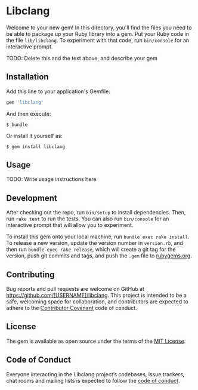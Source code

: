 # Libclang

Welcome to your new gem! In this directory, you'll find the files you need to be able to package up your Ruby library into a gem. Put your Ruby code in the file `lib/libclang`. To experiment with that code, run `bin/console` for an interactive prompt.

TODO: Delete this and the text above, and describe your gem

## Installation

Add this line to your application's Gemfile:

```ruby
gem 'libclang'
```

And then execute:

    $ bundle

Or install it yourself as:

    $ gem install libclang

## Usage

TODO: Write usage instructions here

## Development

After checking out the repo, run `bin/setup` to install dependencies. Then, run `rake test` to run the tests. You can also run `bin/console` for an interactive prompt that will allow you to experiment.

To install this gem onto your local machine, run `bundle exec rake install`. To release a new version, update the version number in `version.rb`, and then run `bundle exec rake release`, which will create a git tag for the version, push git commits and tags, and push the `.gem` file to [rubygems.org](https://rubygems.org).

## Contributing

Bug reports and pull requests are welcome on GitHub at https://github.com/[USERNAME]/libclang. This project is intended to be a safe, welcoming space for collaboration, and contributors are expected to adhere to the [Contributor Covenant](http://contributor-covenant.org) code of conduct.

## License

The gem is available as open source under the terms of the [MIT License](https://opensource.org/licenses/MIT).

## Code of Conduct

Everyone interacting in the Libclang project’s codebases, issue trackers, chat rooms and mailing lists is expected to follow the [code of conduct](https://github.com/[USERNAME]/libclang/blob/master/CODE_OF_CONDUCT.md).
